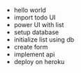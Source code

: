 - hello world
- import todo UI
- power UI with list
- setup database
- initialize list using db
- create form
- implement api
- deploy on heroku

